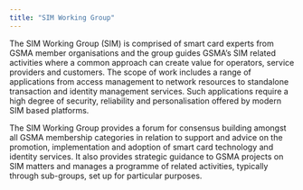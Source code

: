 ```yaml
---
title: "SIM Working Group"
---
```


The SIM Working Group (SIM) is comprised of smart card experts from GSMA member organisations and the group guides GSMA’s SIM related activities where a common approach can create value for operators, service providers and customers. The scope of work includes a range of applications from access management to network resources to standalone transaction and identity management services. Such applications require a high degree of security, reliability and personalisation offered by modern SIM based platforms.

The SIM Working Group provides a forum for consensus building amongst all GSMA membership categories in relation to support and advice on the promotion, implementation and adoption of smart card technology and identity services. It also provides strategic guidance to GSMA projects on SIM matters and manages a programme of related activities, typically through sub-groups, set up for particular purposes.

